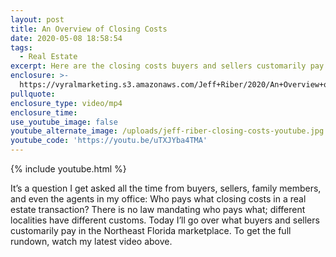 ```yaml
---
layout: post
title: An Overview of Closing Costs
date: 2020-05-08 18:58:54
tags:
  - Real Estate
excerpt: Here are the closing costs buyers and sellers customarily pay in our area.
enclosure: >-
  https://vyralmarketing.s3.amazonaws.com/Jeff+Riber/2020/An+Overview+of+Closing+Costs.mp4
pullquote:
enclosure_type: video/mp4
enclosure_time:
use_youtube_image: false
youtube_alternate_image: /uploads/jeff-riber-closing-costs-youtube.jpg
youtube_code: 'https://youtu.be/uTXJYba4TMA'
---
```


{% include youtube.html %}

It’s a question I get asked all the time from buyers, sellers, family members, and even the agents in my office: Who pays what closing costs in a real estate transaction? There is no law mandating who pays what; different localities have different customs. Today I’ll go over what buyers and sellers customarily pay in the Northeast Florida marketplace. To get the full rundown, watch my latest video above.